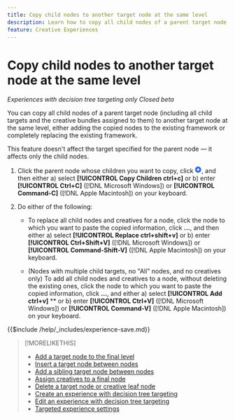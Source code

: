 ```yaml
---
title: Copy child nodes to another target node at the same level
description: Learn how to copy all child nodes of a parent target node to another target node at the same level
feature: Creative Experiences
---
```

# Copy child nodes to another target node at the same level

*Experiences with decision tree targeting only*
*Closed beta*

You can copy all child nodes of a parent target node (including all child targets and the creative bundles assigned to them) to another target node at the same level, either adding the copied nodes to the existing framework or completely replacing the existing framework. <!-- Give the main use case or an example to explain. -->

This feature doesn't affect the target specified for the parent node &mdash; it affects only the child nodes.

<!-- 1. [ways to get to the decision tree] -->

1. Click the parent node whose children you want to copy, click ![Add](/help/creative/assets/add.png "Add"), and then either a\) select **[!UICONTROL Copy Children ctrl+c]** or b\) enter **[!UICONTROL Ctrl+C]** ([!DNL Microsoft Windows]) or **[!UICONTROL Command-C]** ([!DNL Apple Macintosh]) on your keyboard.

1. Do either of the following:

   * To replace all child nodes and creatives for a node, click the node to which you want to paste the copied information, click **...**, and then either a\) select **[!UICONTROL Replace ctrl+shift+v]** or b\) enter **[!UICONTROL Ctrl+Shift+V]** ([!DNL Microsoft Windows]) or **[!UICONTROL Command-Shift-V]** ([!DNL Apple Macintosh]) on your keyboard.

   * (Nodes with multiple child targets, no "All" nodes, and no creatives only) To add all child nodes and creatives to a node, without deleting the existing ones, click the node to which you want to paste the copied information, click **...**, and either a\) select **[!UICONTROL Add ctrl+v]** ** or b\) enter **[!UICONTROL Ctrl+V]** ([!DNL Microsoft Windows]) or **[!UICONTROL Command-V]** ([!DNL Apple Macintosh]) on your keyboard.

<!--
1. (Optional) To save the experience, click **[!UICONTROL Save]**, and then do the following.
...

These formatted steps are inserted automatically from text in the following file in the _includes folder, which reused in multiple places.
-->

{{$include /help/_includes/experience-save.md}}

>[!MORELIKETHIS]
>
>* [Add a target node to the final level](experience-target-node-add-final.md)
>* [Insert a target node between nodes](experience-target-node-add-inner.md)
>* [Add a sibling target node between nodes](experience-target-node-add-sibling.md)
>* [Assign creatives to a final node](experience-assign-creative-bundles.md)
>* [Delete a target node or creative leaf node](/help/creative/experiences/experience-target-node-delete.md)
>* [Create an experience with decision tree targeting](experience-create-targeting.md)
>* [Edit an experience with decision tree targeting](experience-edit-targeting.md)
>* [Targeted experience settings](experience-settings-targeting.md)
